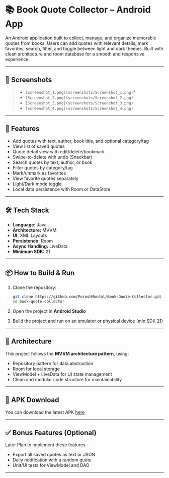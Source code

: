 # 📚 Book Quote Collector – Android App

An Android application built to collect, manage, and organize memorable quotes from books.
Users can add quotes with relevant details, mark favorites, search, filter, and toggle between light and dark themes. 
Built with clean architecture and room database for a smooth and responsive experience.

---

## 📸 Screenshots

> * `[Screenshot_1.png](screenshots/Screenshot_1.png)`*
> * `[Screenshot_2.png](screenshots/Screenshot_2.png)`
> * `[Screenshot_3.png](screenshots/Screenshot_3.png)`
> * `[Screenshot_4.png](screenshots/Screenshot_4.png)`
---

## 📘 Features

- Add quotes with text, author, book title, and optional category/tag
- View list of saved quotes
- Quote detail view with edit/delete/bookmark
- Swipe-to-delete with undo (Snackbar)
- Search quotes by text, author, or book
- Filter quotes by category/tag
- Mark/unmark as favorites
- View favorite quotes separately
- Light/Dark mode toggle
- Local data persistence with Room or DataStore

---

## 🛠️ Tech Stack

- **Language:** Java
- **Architecture:** MVVM 
- **UI:** XML Layouts
- **Persistence:** Room 
- **Async Handling:** LiveData 
- **Minimum SDK:** 21

---

## 📦 How to Build & Run

1. Clone the repository:
   ```bash
   git clone https://github.com/PoroshMondal/Book-Quote-Collector.git
   cd book-quote-collector
   ```

2. Open the project in **Android Studio**

3. Build the project and run on an emulator or physical device (min SDK 21)

---

## 📐 Architecture

This project follows the **MVVM architecture pattern**, using:
- Repository pattern for data abstraction
- Room for local storage
- ViewModel + LiveData for UI state management
- Clean and modular code structure for maintainability

---

## 📁 APK Download

You can download the latest APK [here](https://drive.google.com/file/d/1P_URY2kNFLDQWhf1Ee_gaXrmvlLfSqNq/view?usp=sharing)

---

## ✅ Bonus Features (Optional)
Later Plan to implement these features - 
- Export all saved quotes as text or JSON
- Daily notification with a random quote
- Unit/UI tests for ViewModel and DAO

---

